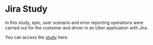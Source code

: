 # Jira Study

In this study, epic, user scenario and error reporting operations were carried out for the customer and driver in an Uber application with Jira.

You can access the [study](https://ebrujiraa.atlassian.net/jira/software/c/projects/JIR/boards/2?atlOrigin=eyJpIjoiYzMxN2UxMDgyMjc4NGM3NzliZTU3MjcyMmEzOGRiNTMiLCJwIjoiaiJ9) here.

